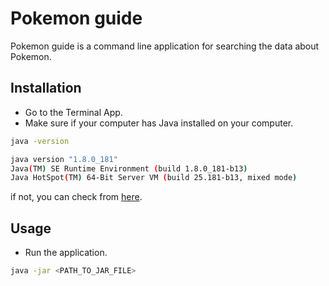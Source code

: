 # Pokemon guide

Pokemon guide is a command line application for searching the data about Pokemon.


## Installation

- Go to the Terminal App.
- Make sure if your computer has Java installed on your computer.
```bash
java -version

java version "1.8.0_181"
Java(TM) SE Runtime Environment (build 1.8.0_181-b13)
Java HotSpot(TM) 64-Bit Server VM (build 25.181-b13, mixed mode)
```
if not, you can check from [here](https://www.oracle.com/sg/java/technologies/javase-downloads.html).

## Usage

- Run the application.

```bash
java -jar <PATH_TO_JAR_FILE>
```
